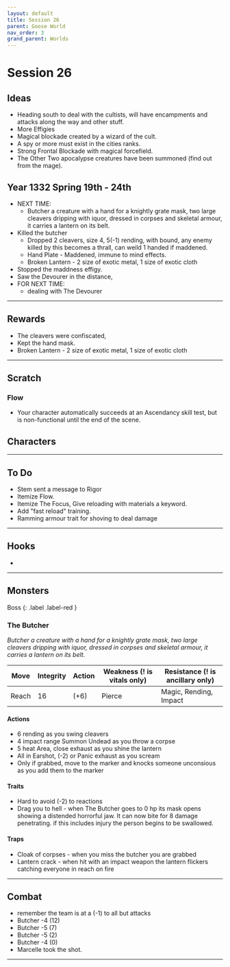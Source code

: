 ```yaml
---
layout: default
title: Session 26
parent: Goose World
nav_order: 3
grand_parent: Worlds
---
```

# Session 26
## Ideas
* Heading south to deal with the cultists, will have encampments and attacks along the way and other stuff.
* More Effigies
* Magical blockade created by a wizard of the cult. 
* A spy or more must exist in the cities ranks.
* Strong Frontal Blockade with magical forcefield.
* The Other Two apocalypse creatures have been summoned (find out from the mage).

## Year 1332 Spring 19th - 24th
* NEXT TIME:
	* Butcher a creature with a hand for a knightly grate mask, two large cleavers dripping with iquor, dressed in corpses and skeletal armour, it carries a lantern on its belt. 
* Killed the butcher
	* Dropped 2 cleavers, size 4, 5(-1) rending, with bound, any enemy killed by this becomes a thrall, can weild 1 handed if maddened. 
	* Hand Plate - Maddened, immune to mind effects. 
	* Broken Lantern - 2 size of exotic metal, 1 size of exotic cloth
* Stopped the maddness effigy. 
* Saw the Devourer in the distance, 
* FOR NEXT TIME: 
	* dealing with The Devourer


---

## Rewards
* The cleavers were confiscated, 
* Kept the hand mask.
* Broken Lantern - 2 size of exotic metal, 1 size of exotic cloth



---
## Scratch
### Flow
* Your character automatically succeeds at an Ascendancy skill test, but is non-functional until the end of the scene.


## Characters

 

---

## To Do
* Stem sent a message to Rigor
* Itemize Flow.
* Itemize The Focus, Give reloading with materials a keyword.
* Add "fast reload" training.
* Ramming armour trait for shoving to deal damage




---

## Hooks
* 


---

## Monsters
Boss
{: .label .label-red }
### The Butcher
*Butcher a creature with a hand for a knightly grate mask, two large cleavers dripping with iquor, dressed in corpses and skeletal armour, it carries a lantern on its belt.*

| Move  | Integrity | Action | Weakness (! is vitals only) | Resistance (! is ancillary only) |
| ----- | --------- | ------ | --------------------------- | -------------------------------- |
| Reach | 16        | (+6)   | Pierce                      | Magic, Rending, Impact           |
#### Actions
* 6 rending as you swing cleavers
* 4 impact range Summon Undead as you throw a corpse
* 5 heat Area, close exhaust as you shine the lantern
* All in Earshot, (-2) or Panic exhaust as you scream
* Only if grabbed, move to the marker and knocks someone unconsious as you add them to the marker
#### Traits
* Hard to avoid (-2) to reactions
* Drag you to hell - when The Butcher goes to 0 hp its mask opens showing a distended horrorful jaw. It can now bite for 8 damage penetrating. if this includes injury the person begins to be swallowed. 
#### Traps
* Cloak of corpses - when you miss the butcher you are grabbed
* Lantern crack - when hit with an impact weapon the lantern flickers catching everyone in reach on fire

---

## Combat
* remember the team is at a (-1) to all but attacks
* Butcher -4 (12)
* Butcher -5 (7)
* Butcher -5 (2)
* Butcher -4 (0)
* Marcelle took the shot.

---
